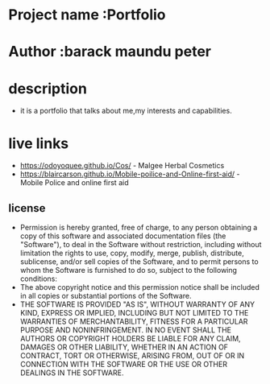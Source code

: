 # Project name :Portfolio
# Author :barack maundu peter 
# description
- it is a portfolio that talks about me,my interests and capabilities.
# live links

- https://odoyoquee.github.io/Cos/ - Malgee Herbal Cosmetics
- https://blaircarson.github.io/Mobile-poilice-and-Online-first-aid/ - Mobile Police and online first aid
## license

- Permission is hereby granted, free of charge, to any person obtaining a copy of this software and associated            documentation files (the "Software"), to deal in the Software without restriction, including without limitation the      rights to use, copy, modify, merge, publish, distribute, sublicense, and/or sell copies of the Software, and to permit   persons to whom the Software is furnished to do so, subject to the following conditions:
- The above copyright notice and this permission notice shall be included in all copies or substantial portions of the     Software.
- THE SOFTWARE IS PROVIDED "AS IS", WITHOUT WARRANTY OF ANY KIND, EXPRESS OR IMPLIED, INCLUDING BUT NOT LIMITED TO THE     WARRANTIES OF MERCHANTABILITY, FITNESS FOR A PARTICULAR PURPOSE AND NONINFRINGEMENT. IN NO EVENT SHALL THE AUTHORS OR    COPYRIGHT HOLDERS BE LIABLE FOR ANY CLAIM, DAMAGES OR OTHER LIABILITY, WHETHER IN AN ACTION OF CONTRACT, TORT OR         OTHERWISE, ARISING FROM, OUT OF OR IN CONNECTION WITH THE SOFTWARE OR THE USE OR OTHER DEALINGS IN THE SOFTWARE.